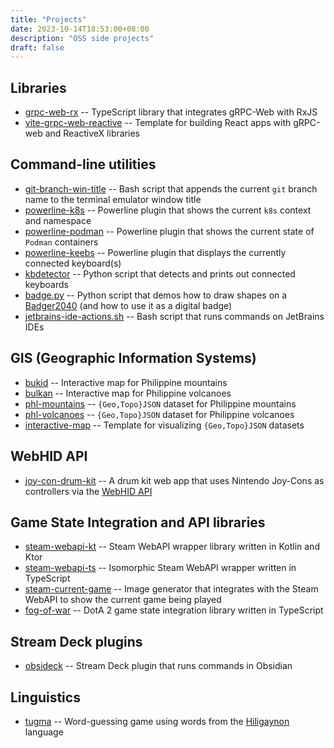 ```yaml
--- 
title: "Projects"
date: 2023-10-14T18:53:00+08:00
description: "OSS side projects"
draft: false
---
```


## Libraries

- [grpc-web-rx](https://npmjs.com/package/grpc-web-rx) -- TypeScript library that integrates gRPC-Web with RxJS
- [vite-grpc-web-reactive](https://github.com/j4ckofalltrades/vite-grpc-web-reactive) -- Template for building React apps with gRPC-web and ReactiveX libraries

## Command-line utilities

- [git-branch-win-title](https://github.com/j4ckofalltrades/git-branch-win-title) -- Bash script that appends the current `git` branch name to the terminal emulator window title
- [powerline-k8s](https://github.com/j4ckofalltrades/powerline-k8s) -- Powerline plugin that shows the current `k8s` context and namespace
- [powerline-podman](https://github.com/j4ckofalltrades/powerline-podman) -- Powerline plugin that shows the current state of `Podman` containers
- [powerline-keebs](https://github.com/j4ckofalltrades/powerline-keebs) -- Powerline plugin that displays the currently connected keyboard(s)
- [kbdetector](https://github.com/j4ckofalltrades/kbdetector) -- Python script that detects and prints out connected keyboards
- [badge.py](https://gist.github.com/j4ckofalltrades/a4ec95b3e077fd7c294d20ef8095f480) -- Python script that demos how to draw shapes on a [Badger2040](https://shop.pimoroni.com/products/badger-2040) (and how to use it as a digital badge)
- [jetbrains-ide-actions.sh](https://gist.github.com/j4ckofalltrades/d7aac303466746e67287441e4fb9e0fe) -- Bash script that runs commands on JetBrains IDEs

## GIS (Geographic Information Systems)

- [bukid](https://github.com/j4ckofalltrades/bukid) -- Interactive map for Philippine mountains
- [bulkan](https://github.com/j4ckofalltrades/bulkan) -- Interactive map for Philippine volcanoes
- [phl-mountains](https://github.com/j4ckofalltrades/phl-mountains) -- `{Geo,Topo}JSON` dataset for Philippine mountains
- [phl-volcanoes](https://github.com/j4ckofalltrades/phl-volcanoes) -- `{Geo,Topo}JSON` dataset for Philippine volcanoes
- [interactive-map](https://github.com/j4ckofalltrades/interactive-map) -- Template for visualizing `{Geo,Topo}JSON` datasets

## WebHID API

- [joy-con-drum-kit](https://github.com/j4ckofalltrades/joy-con-drum-kit) -- A drum kit web app that uses Nintendo Joy-Cons as controllers via the [WebHID API](https://web.dev/hid)

## Game State Integration and API libraries

- [steam-webapi-kt](https://github.com/j4ckofalltrades/steam-webapi-kt) -- Steam WebAPI wrapper library written in Kotlin and Ktor
- [steam-webapi-ts](https://github.com/j4ckofalltrades/steam-webapi-ts) -- Isomorphic Steam WebAPI wrapper written in TypeScript 
- [steam-current-game](https://github.com/j4ckofalltrades/steam-current-game) -- Image generator that integrates with the Steam WebAPI to show the current game being played
- [fog-of-war](https://github.com/j4ckofalltrades/fog-of-war) -- DotA 2 game state integration library written in TypeScript

## Stream Deck plugins

- [obsideck](https://github.com/j4ckofalltrades/obsideck)️ -- Stream Deck plugin that runs commands in Obsidian

## Linguistics

- [tugma](https://github.com/j4ckofalltrades/tugma) -- Word-guessing game using words from the [Hiligaynon](https://en.wikipedia.org/wiki/Hiligaynon_language) language
